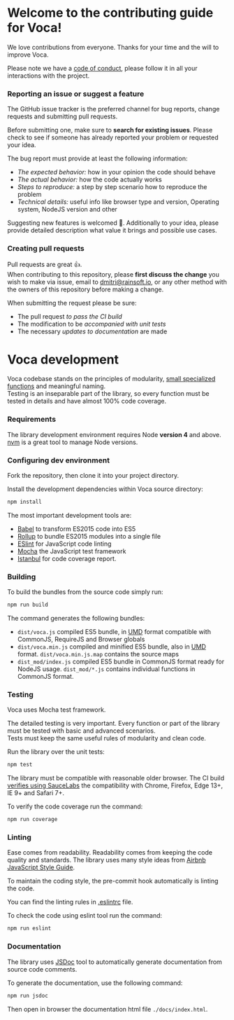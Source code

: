 # Welcome to the contributing guide for Voca!

We love contributions from everyone. Thanks for your time and the will to improve Voca.

Please note we have a [code of conduct][CODE_OF_CONDUCT], please follow it in all your interactions with the project.

### Reporting an issue or suggest a feature

The GitHub issue tracker is the preferred channel for bug reports, change requests and submitting pull
requests.

Before submitting one, make sure to **search for existing issues**. Please check to see if someone has already 
reported your problem or requested your idea.

The bug report must provide at least the following information:

* *The expected behavior:* how in your opinion the code should behave
* *The actual behavior:* how the code actually works
* *Steps to reproduce:* a step by step scenario how to reproduce the problem
* *Technical details:* useful info like browser type and version, Operating system, NodeJS version and other

Suggesting new features is welcomed :clap:. Additionally to your idea, please provide detailed description what value it 
brings and possible use cases.

### Creating pull requests
Pull requests are great :+1:.  
When contributing to this repository, please **first discuss the change** you wish to make via issue, email to [dmitri@rainsoft.io](email),
or any other method with the owners of this repository before making a change.

When submitting the request please be sure:

* The pull request *to pass the CI build*
* The modification to be *accompanied with unit tests*
* The necessary *updates to documentation* are made

# Voca development

Voca codebase stands on the principles of modularity, [small specialized functions][small-functions] and meaningful naming.  
Testing is an inseparable part of the library, so every function must be tested in details and have almost 100% code coverage.

### Requirements

The library development environment requires Node **version 4** and above.  
[nvm](https://github.com/creationix/nvm) is a great tool to manage Node versions.

### Configuring dev environment

Fork the repository, then clone it into your project directory.

Install the development dependencies within Voca source directory:
```bash
npm install
```

The most important development tools are:

* [Babel](https://babeljs.io/) to transform ES2015 code into ES5
* [Rollup](http://rollupjs.org/) to bundle ES2015 modules into a single file
* [ESlint](http://eslint.org/) for JavaScript code linting
* [Mocha](https://mochajs.org/) the JavaScript test framework
* [Istanbul](https://github.com/gotwarlost/istanbul) for code coverage report.

### Building

To build the bundles from the source code simply run:

```bash
npm run build
```

The command generates the following bundles:

* `dist/voca.js` compiled ES5 bundle, in [UMD](https://github.com/umdjs/umd) format compatible with CommonJS, RequireJS and Browser globals
* `dist/voca.min.js` compiled and minified ES5 bundle, also in [UMD](https://github.com/umdjs/umd) format. `dist/voca.min.js.map` contains the source maps
* `dist_mod/index.js` compiled ES5 bundle in CommonJS format ready for NodeJS usage. `dist_mod/*.js` contains individual functions in CommonJS format.

### Testing

Voca uses Mocha test framework.

The detailed testing is very important. Every function or part of the library must be tested with basic and advanced scenarios.  
Tests must keep the same useful rules of modularity and clean code.

Run the library over the unit tests:
```bash
npm test
```

The library must be compatible with reasonable older browser. The CI build [verifies using SauceLabs](https://saucelabs.com/u/panzerdp)
the compatibility with Chrome, Firefox, Edge 13+, IE 9+ and Safari 7+.  

To verify the code coverage run the command:
```bash
npm run coverage
```

### Linting

Ease comes from readability. Readability comes from keeping the code quality and standards. The library uses many style 
ideas from [Airbnb JavaScript Style Guide](https://github.com/airbnb/javascript).  

To maintain the coding style, the pre-commit hook automatically is linting the code.   

You can find the linting rules in [.eslintrc][eslintrc] file.

To check the code using eslint tool run the command:
```bash
npm run eslint
```

### Documentation

The library uses [JSDoc](http://usejsdoc.org/) tool to automatically generate documentation from source code comments.

To generate the documentation, use the following command:

```bash
npm run jsdoc
```

Then open in browser the documentation html file `./docs/index.html`.

[CONTRIBUTING]: https://github.com/panzerdp/voca/blob/master/.github/CONTRIBUTING.md
[CODE_OF_CONDUCT]: https://github.com/panzerdp/voca/blob/master/CODE_OF_CONDUCT.md
[email]: mailto:dmitri@rainsoft.io
[eslintrc]: https://github.com/panzerdp/voca/blob/master/.eslintrc
[small-functions]: https://rainsoft.io/the-art-of-writing-small-and-plain-functions/